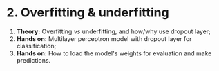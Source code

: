 # __2. Overfitting & underfitting__

1. __Theory:__ Overfitting _vs_ underfitting, and how/why use dropout layer;
2. __Hands on:__ Multilayer perceptron model with dropout layer for classification;
3. __Hands on:__ How to load the model's weights for evaluation and make predictions.